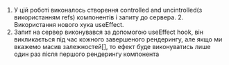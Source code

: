 1. У цій роботі виконалось створення controlled and uncintrolled(з використанням refs) компонентів і запиту до сервера. 2. Використання нового хука useEffect.
2. Запит на сервер виконувався за допомогою useEffect hook, він викликається під час кожного завершеного рендерингу, але якщо ми вкажемо масив залежностей[], то ефект буде виконуватись лише один раз після першого рендерингу компонента
